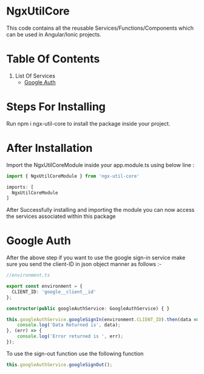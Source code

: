 # NgxUtilCore

This code contains all the reusable Services/Functions/Components which can be used in Angular/Ionic projects.

# Table Of Contents

1.   List Of Services
      - [Google Auth](https://www.npmjs.com/package/ngx-util-core#google-auth)

# Steps For Installing 

Run npm i ngx-util-core to install the package inside your project.

# After Installation

Import the NgxUtilCoreModule inside your app.module.ts using below line :

```typescript
import { NgxUtilCoreModule } from 'ngx-util-core'

imports: [
  NgxUtilCoreModule
]
```

After Successfully installing and importing the module you can now access the services associated within this package

# Google Auth

After the above step if you want to use the google sign-in service make sure you send the client-ID in json object manner as follows :- 

```typescript
//environment.ts

export const environment = {
  CLIENT_ID: 'google__client__id'
};

constructor(public googleAuthService: GoogleAuthService) { }

this.googleAuthService.googleSignIn(environment.CLIENT_ID).then(data => {
    console.log('Data Returned is', data);
}, (err) => {
    console.log('Error returned is ', err);
});
```

To use the sign-out function use the following function

```typescript
this.googleAuthService.googleSignOut();
```
